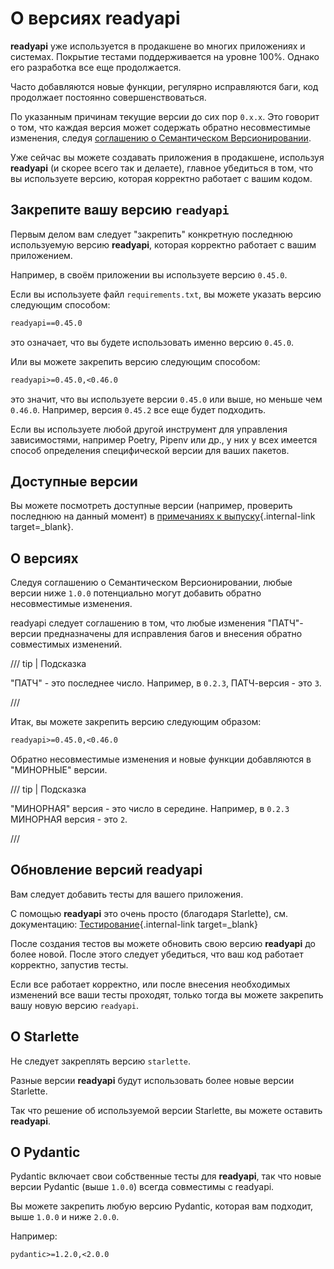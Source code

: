 # О версиях readyapi

**readyapi** уже используется в продакшене во многих приложениях и системах. Покрытие тестами поддерживается на уровне 100%. Однако его разработка все еще продолжается.

Часто добавляются новые функции, регулярно исправляются баги, код продолжает постоянно совершенствоваться.

По указанным причинам текущие версии до сих пор `0.x.x`. Это говорит о том, что каждая версия может содержать обратно несовместимые изменения, следуя <a href="https://semver.org/" class="external-link" target="_blank">соглашению о Семантическом Версионировании</a>.

Уже сейчас вы можете создавать приложения в продакшене, используя **readyapi**  (и скорее всего так и делаете), главное убедиться в том, что вы используете версию, которая корректно работает с вашим кодом.

## Закрепите вашу версию `readyapi`

Первым делом вам следует "закрепить" конкретную последнюю используемую версию **readyapi**, которая корректно работает с вашим приложением.

Например, в своём приложении вы используете версию `0.45.0`.

Если вы используете файл `requirements.txt`, вы можете указать версию следующим способом:

```txt
readyapi==0.45.0
```

это означает, что вы будете использовать именно версию `0.45.0`.

Или вы можете закрепить версию следующим способом:

```txt
readyapi>=0.45.0,<0.46.0
```

это значит, что вы используете версии `0.45.0` или выше, но меньше чем `0.46.0`. Например, версия `0.45.2` все еще будет подходить.

Если вы используете любой другой инструмент для управления зависимостями, например Poetry, Pipenv или др., у них у всех имеется способ определения специфической версии для ваших пакетов.

## Доступные версии

Вы можете посмотреть доступные версии (например, проверить последнюю на данный момент) в [примечаниях к выпуску](../release-notes.md){.internal-link target=_blank}.

## О версиях

Следуя соглашению о Семантическом Версионировании, любые версии ниже `1.0.0` потенциально могут добавить обратно несовместимые изменения.

readyapi следует соглашению в том, что любые изменения "ПАТЧ"-версии предназначены для исправления багов и внесения обратно совместимых изменений.

/// tip | Подсказка

"ПАТЧ" - это последнее число. Например, в `0.2.3`, ПАТЧ-версия - это `3`.

///

Итак, вы можете закрепить версию следующим образом:

```txt
readyapi>=0.45.0,<0.46.0
```

Обратно несовместимые изменения и новые функции добавляются в "МИНОРНЫЕ" версии.

/// tip | Подсказка

"МИНОРНАЯ" версия - это число в середине. Например, в `0.2.3` МИНОРНАЯ версия - это `2`.

///

## Обновление версий readyapi

Вам следует добавить тесты для вашего приложения.

С помощью **readyapi** это очень просто (благодаря Starlette), см. документацию: [Тестирование](../tutorial/testing.md){.internal-link target=_blank}

После создания тестов вы можете обновить свою версию **readyapi** до более новой. После этого следует убедиться, что ваш код работает корректно, запустив тесты.

Если все работает корректно, или после внесения необходимых изменений все ваши тесты проходят, только тогда вы можете закрепить вашу новую версию `readyapi`.

## О Starlette

Не следует закреплять версию `starlette`.

Разные версии **readyapi** будут использовать более новые версии Starlette.

Так что решение об используемой версии Starlette, вы можете оставить **readyapi**.

## О Pydantic

Pydantic включает свои собственные тесты для **readyapi**, так что новые версии Pydantic (выше `1.0.0`) всегда совместимы с readyapi.

Вы можете закрепить любую версию Pydantic, которая вам подходит, выше `1.0.0` и ниже `2.0.0`.

Например:

```txt
pydantic>=1.2.0,<2.0.0
```
